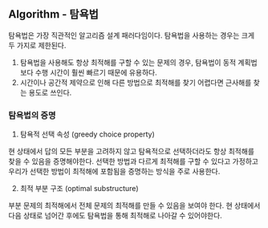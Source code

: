## Algorithm - 탐욕법

탐욕법은 가장 직관적인 알고리즘 설계 패러다임이다. 탐욕법을 사용하는 경우는 크게 두 가지로 제한된다.

1. 탐욕법을 사용해도 항상 최적해를 구할 수 있는 문제의 경우, 탐욕법이 동적 계획법보다 수행 시간이 훨씬 빠르기 때문에 유용하다.
2. 시간이나 공간적 제약으로 인해 다른 방법으로 최적해를 찾기 어렵다면 근사해를 찾는 용도로 쓰인다.

### 탐욕법의 증명

1. 탐욕적 선택 속성 (greedy choice property)

현 상태에서 답의 모든 부분을 고려하지 않고 탐욕적으로 선택하더라도 항상 최적해를 찾을 수 있음을 증명해야한다. 선택한 방법과 다르게 최적해를 구할 수 있다고 가정하고 우리가 선택한 방법이 최적해에 포함됨을 증명하는 방식을 주로 사용한다.

2. 최적 부분 구조 (optimal substructure)

부분 문제의 최적해에서 전체 문제의 최적해를 만들 수 있음을 보여야 한다. 현 상태에서 다음 상태로 넘어간 후에도 탐욕법을 통해 최적해로 나아갈 수 있어야한다.

